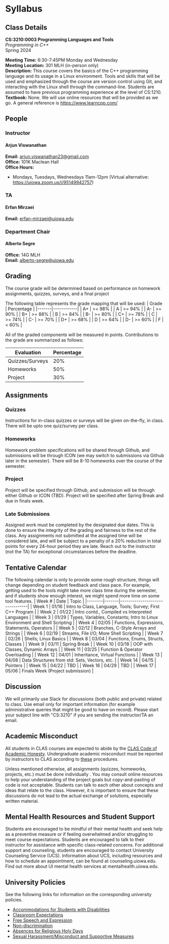 # Syllabus

## Class Details
**CS:3210:0003 Programming Languages and Tools**\
*Programming in C++*\
Spring 2024

**Meeting Time:** 6:30-7:45PM Monday and Wednesday\
**Meeting Location:** 301 MLH (in-person only)\
**Description:** This course covers the basics of the C++ programming language and its usage in a Linux environment. Tools and skills
that will be used and emphasized through the course are version control using Git, and interacting with the Linux shell through 
the command-line. Students are assumed to have previous programming experience at the level of CS:1210.\
**Textbook:** None. We will use online resources that will be provided as we go. A general reference is https://www.learncpp.com/

## People

### Instructor
#### Arjun Viswanathan
**Email:** arjun.viswanathan23@gmail.com\
**Office:** 101K Maclean Hall\
**Office Hours:**
- Mondays, Tuesdays, Wednesdays 11am-12pm (Virtual alternative: https://uiowa.zoom.us/j/95149942757)

### TA
#### Erfan Mirzaei
**Email:** erfan-mirzaei@uiowa.edu

### Department Chair
#### Alberto Segre
**Office:** 14G MLH\
**Email:** alberto-segre@uiowa.edu
## Grading
The course grade will be determined based on performance on homework assignments, quizzes, surveys, and a final project 

The following table represents the grade mapping that will be used: 
| Grade | Percentage |
|-------|------------|
| A+ | >= 98% |
| A  | >= 94% |
| A- | >= 90% |
| B+ | >= 88% |
| B  | >= 84% |
| B- | >= 80% |
| C+ | >= 78% |
| C  | >= 74% |
| C- | >= 70% |
| D+ | >= 68% |
| D  | >= 64% |
| D- | >= 60% |
| F  | < 60%  |

All of the graded components will be measured in points. Contributions to the grade are summarized as follows:

| Evaluation | Percentage |
|------------|------------|
| Quizzes/Surveys    | 20% |
| Homeworks  | 50% |
| Project    | 30% |

## Assignments
### Quizzes
Instructions for in-class quizzes or surveys will be given on-the-fly, in class. There will be upto one quiz/survey per class.

### Homeworks
Homework problem specifications will be shared through Github, and submissions will be through ICON (we may switch to submissions 
via Github later in the semester). There will be 8-10 homeworks over the course of the semester.

### Project 
Project will be specified through Github, and submission will be through either Github or ICON (TBD). Project will be specified 
after Spring Break and due in finals week.

### Late Submissions
Assigned work must be completed by the designated due dates. This is done to ensure the integrity of the grading and fairness 
to the rest of the class. Any assignments not submitted at the assigned time will be considered late, and will be subject to a penalty of a 20% reduction in total points for every 24-hour period they are late. Reach out to the instructor (not the TA)
for exceptional circumstances before the deadline.

## Tentative Calendar
The following calendar is only to provide some rough structure, things will change depending on student
feedback and class pace. For example, getting used to the tools might take more class time during the semester,
and if students show enough interest, we might spend more time on some tool features.
| Week # | Date  | Topic                          |
|--------|-------|--------------------------------|
| Week 1 | 01/16 | Intro to Class, Language, Tools; Survey; First C++ Program | 
| Week 2 | 01/22 | Intro contd., Compiled vs Interpreted Languages |
| Week 3 | 01/29 | Types, Variables, Constants; Intro to Linux Environment and Shell Scripting |
| Week 4 | 02/05 | Functions, Expressions, Statements, Operators |
| Week 5 | 02/12 | Branches, C-Style Arrays and Strings |
| Week 6 | 02/19 | Streams, File I/O; More Shell Scripting |
| Week 7 | 02/26 | Shells; Linux Basics |
| Week 8 | 03/04 | Functions, Enums, Structs, Classes |
| Week 9 | 03/11 | Spring Break |
| Week 10 | 03/18 | OOP with Classes, Dynamic Arrays |
| Week 11 | 03/25 | Function & Operator Overloading |
| Week 12 | 04/01 | Inheritance, Virtual Functions  |
| Week 13 | 04/08 | Data Structures from std: Sets, Vectors, etc. |
| Week 14 | 04/15 | Pointers |
| Week 15 | 04/22 | TBD |
| Week 16 | 04/29 | TBD |
| Week 17 | 05/06 | Finals Week (Project submission) |

## Discussion
We will primarily use Slack for discussions (both public and private) related to class. Use email only for important information
(for example administrative queries that might be good to have on record). Please start your subject line with "CS:3210" if you 
are sending the instructor/TA an email.

## Academic Misconduct
All students in CLAS courses are expected to abide by the [CLAS Code of Academic Honesty](https://clas.uiowa.edu/students/handbook/academic-fraud-honor-code). Undergraduate academic misconduct must be reported by instructors to CLAS according to [these](https://clas.uiowa.edu/faculty/undergraduate-teaching-policies-resources/academic-misconduct) procedures.

Unless mentioned otherwise, all assignments (quizzes, homeworks, projects, etc.) must be done
individually​ . You may consult online resources to 
help your understanding of the project
goals but  copy-and-pasting of code is not acceptable​.
Students can talk to each other about concepts and ideas 
that relate to the class. However, it is important to ensure that these discussions do not lead to the actual
exchange of solutions, especially written material.

## Mental Health Resources and Student Support
Students are encouraged to be mindful of their mental health and seek help as a preventive measure or if feeling overwhelmed and/or struggling to meet course expectations. Students are encouraged to talk to their instructor for assistance with specific class-related concerns. For additional support and counseling, students are encouraged to contact University Counseling Service (UCS). Information about UCS, including resources and how to schedule an appointment, can be found at counseling.uiowa.edu. Find out more about UI mental health services at mentalhealth.uiowa.edu.

## University Policies
See the following links for information on the 
corresponding university policies.
- [Accommodations for Students with Disabilities](https://provost.uiowa.edu/teaching-resources/course-syllabi-information#accommodations-for-students-with-disabilities)
- [Classroom Expectations](https://provost.uiowa.edu/teaching-resources/course-syllabi-information#classroom-expectations)
- [Free Speech and Expression](https://provost.uiowa.edu/teaching-resources/course-syllabi-information#free-speech-and-expression)
- [Non-discrimination](https://provost.uiowa.edu/teaching-resources/course-syllabi-information#non-discrimination-statement)
- [Absences for Religious Holy Days](https://opsmanual.uiowa.edu/students/absences-class#8.2)
- [Sexual Harassment/Misconduct and Supportive Measures](https://provost.uiowa.edu/teaching-resources/course-syllabi-information#sexual-harassment--sexual-misconduct-and-supportive-measures)
